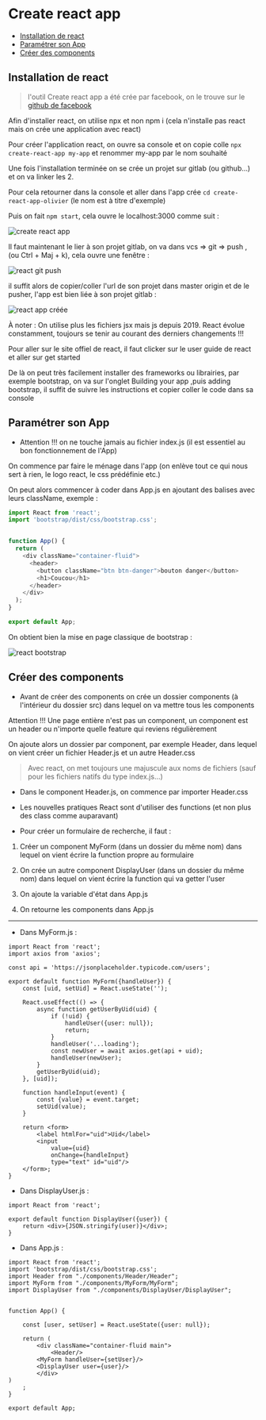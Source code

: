 # Create react app

* [Installation de react](#installation-de-react)
* [Paramétrer son App](#paramétrer-son-app)
* [Créer des components](#créer-des-components)

## Installation de react

> l'outil Create react app a été crée par facebook, on le trouve sur le [github de facebook](https://github.com/facebook/create-react-app)

Afin d'installer react, on utilise npx et non npm i (cela n'installe pas react mais on crée une application avec react)

Pour créer l'application react, on ouvre sa console et on copie colle `npx create-react-app my-app` et renommer my-app par le nom souhaité

Une fois l'installation terminée on se crée un projet sur gitlab (ou github...) et on va linker les 2.

Pour cela retourner dans la console et aller dans l'app crée `cd create-react-app-olivier` (le nom est à titre d'exemple)

Puis on fait `npm start`, cela ouvre le localhost:3000 comme suit :

![create react app](img/create%20react%20app.PNG)

Il faut maintenant le lier à son projet gitlab, on va dans vcs => git => push , (ou Ctrl + Maj + k), cela ouvre une fenêtre :

![react git push](img/react%20app%20git%20push.PNG)

il suffit alors de copier/coller l'url de son projet dans master origin et de le pusher, l'app est bien liée à son projet
gitlab :

![react app créée](img/react%20app%20créée.PNG)

À noter : On utilise plus les fichiers jsx mais js depuis 2019. React évolue constamment, toujours se tenir au courant des derniers changements !!!

Pour aller sur le site offiel de react, il faut clicker sur le user guide de react et aller sur get started

De là on peut très facilement installer des frameworks ou librairies, par exemple bootstrap, on va sur l'onglet Building your app
 ,puis adding bootstrap, il suffit de suivre les instructions et copier coller le code dans sa console
 
## Paramétrer son App

* Attention !!! on ne touche jamais au fichier index.js (il est essentiel au bon fonctionnement de l'App)

On commence par faire le ménage dans l'app (on enlève tout ce qui nous sert à rien, le logo react, le css prédéfinie etc.)

On peut alors commencer à coder dans App.js en ajoutant des balises avec leurs className, exemple :

```javascript
import React from 'react';
import 'bootstrap/dist/css/bootstrap.css';


function App() {
  return (
    <div className="container-fluid">
      <header>
        <button className="btn btn-danger">bouton danger</button>
        <h1>Coucou</h1>
      </header>
    </div>
  );
}

export default App;
```

On obtient bien la mise en page classique de bootstrap :

![react bootstrap](img/react%20bootstrap.PNG)

## Créer des components

* Avant de créer des components on crée un dossier components (à l'intérieur du dossier src) dans lequel on va mettre tous les components

Attention !!! Une page entière n'est pas un component, un component est un header ou n'importe quelle feature qui reviens
régulièrement

On ajoute alors un dossier par component, par exemple Header, dans lequel on vient créer un fichier Header.js et un autre
Header.css

> Avec react, on met toujours une majuscule aux noms de fichiers (sauf pour les fichiers natifs du type index.js...)

* Dans le component Header.js, on commence par importer Header.css

* Les nouvelles pratiques React sont d'utiliser des functions (et non plus des class comme auparavant)

* Pour créer un formulaire de recherche, il faut :

1. Créer un component MyForm (dans un dossier du même nom) dans lequel on vient écrire la function propre au formulaire

2. On crée un autre component DisplayUser (dans un dossier du même nom) dans lequel on vient écrire la function qui va getter
l'user

3. On ajoute la variable d'état dans App.js

4. On retourne les components dans App.js

-----------

* Dans MyForm.js :

```angular2html
import React from 'react';
import axios from 'axios';

const api = 'https://jsonplaceholder.typicode.com/users';

export default function MyForm({handleUser}) {
    const [uid, setUid] = React.useState('');
    
    React.useEffect(() => {
        async function getUserByUid(uid) {
            if (!uid) {
                handleUser({user: null});
                return;
            }
            handleUser('...loading');
            const newUser = await axios.get(api + uid);
            handleUser(newUser);
        }
        getUserByUid(uid);
    }, [uid]);

    function handleInput(event) {
        const {value} = event.target;
        setUid(value);
    }

    return <form>
        <label htmlFor="uid">Uid</label>
        <input
            value={uid}
            onChange={handleInput}
            type="text" id="uid"/>
    </form>;
}
```

* Dans DisplayUser.js :

```angular2html
import React from 'react';

export default function DisplayUser({user}) {
    return <div>{JSON.stringify(user)}</div>;
}
```

* Dans App.js :

```angular2html
import React from 'react';
import 'bootstrap/dist/css/bootstrap.css';
import Header from "./components/Header/Header";
import MyForm from "./components/MyForm/MyForm";
import DisplayUser from "./components/DisplayUser/DisplayUser";


function App() {

    const [user, setUser] = React.useState({user: null});

    return (
        <div className="container-fluid main">
            <Header/>
        <MyForm handleUser={setUser}/>
        <DisplayUser user={user}/>
        </div>
)
    ;
}

export default App;
```
